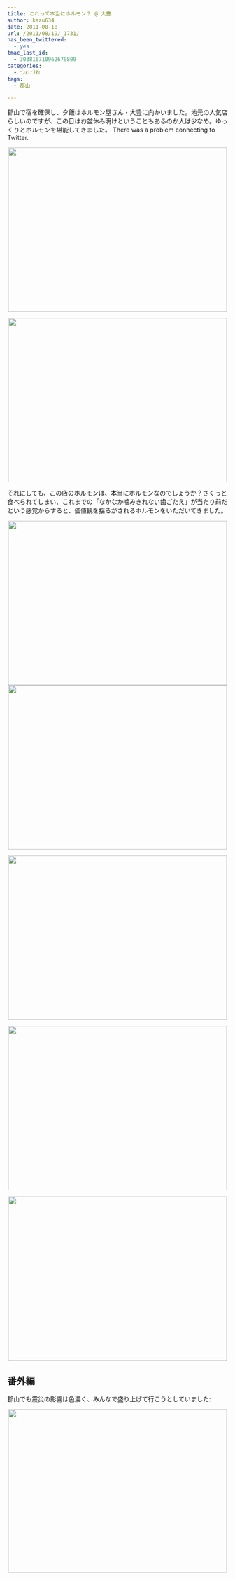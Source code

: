 ```yaml
---
title: これって本当にホルモン？ @ 大豊
author: kazu634
date: 2011-08-18
url: /2011/08/19/_1731/
has_been_twittered:
  - yes
tmac_last_id:
  - 303816710962679809
categories:
  - つれづれ
tags:
  - 郡山

---
```

郡山で宿を確保し、夕飯はホルモン屋さん・大豊に向かいました。地元の人気店らしいのですが、この日はお盆休み明けということもあるのか人は少なめ。ゆっくりとホルモンを堪能してきました。 There was a problem connecting to Twitter. 

<p style="text-align: center;">
<img class="slooProImg aligncenter" src="http://blog.kazu634.com/wp-content/uploads/2011/08/slooProImg_20110818172556.jpg" alt="" width="500" height="375" />
</p>

<p style="text-align: center;">
<img class="slooProImg aligncenter" src="http://blog.kazu634.com/wp-content/uploads/2011/08/slooProImg_20110818172601.jpg" alt="" width="500" height="375" />
</p>

<!--more-->


  
それにしても、この店のホルモンは、本当にホルモンなのでしょうか？さくっと食べられてしまい、これまでの「なかなか噛みきれない歯ごたえ」が当たり前だという感覚からすると、価値観を揺るがされるホルモンをいただいてきました。

<p style="text-align: center;">
<img class="slooProImg aligncenter" src="http://blog.kazu634.com/wp-content/uploads/2011/08/slooProImg_20110818172525.jpg" alt="" width="500" height="375" /><br /> <img class="slooProImg" src="http://blog.kazu634.com/wp-content/uploads/2011/08/slooProImg_20110818172534.jpg" alt="" width="500" height="375" />
</p>

<p style="text-align: center;">
<img class="slooProImg" src="http://blog.kazu634.com/wp-content/uploads/2011/08/slooProImg_20110818172540.jpg" alt="" width="500" height="375" />
</p>

<p style="text-align: center;">
<img class="slooProImg" src="http://blog.kazu634.com/wp-content/uploads/2011/08/slooProImg_20110818172546.jpg" alt="" width="500" height="375" />
</p>

<p style="text-align: center;">
<img class="slooProImg" src="http://blog.kazu634.com/wp-content/uploads/2011/08/slooProImg_20110818172551.jpg" alt="" width="500" height="375" />
</p>

## 番外編

郡山でも震災の影響は色濃く、みんなで盛り上げて行こうとしていました:

<p style="text-align: center;">
<img class="slooProImg aligncenter" src="http://blog.kazu634.com/wp-content/uploads/2011/08/slooProImg_20110818172712.jpg" alt="" width="500" height="373" />
</p>